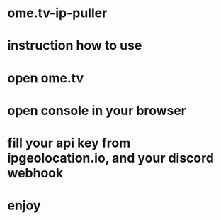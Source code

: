 # ome.tv-ip-puller

# instruction how to use

# open ome.tv
# open console in your browser
# fill your api key from ipgeolocation.io, and your discord webhook
# enjoy
